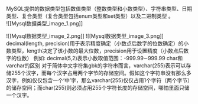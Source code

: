 MySQL提供的数据类型包括数值类型（整数类型和小数类型）、字符串类型、日期类型、复合类型（复合类型包括enum类型和set类型）以及⼆进制类型 。  
![[Mysql数据类型_image_1.png]]

![[Mysql数据类型_image_2.png]]
![[Mysql数据类型_image_3.png]]
decimal(length, precision)用于表示精度确定（小数点后数字的位数确定）的小数类型，length决定了该小数的最⼤位数，precision用于设置精度（小数点后数字的位数）
例如:
decimal(5,2)表示小数取值范围：-999.99∼999.99
char和varchar的区别
	对于简体中⽂字符集gbk的字符串⽽⾔，varchar(255)表示可以存储255个汉字，⽽每个汉字占用两个字节的存储空间。假如这个字符串没有那么多汉字，例如仅仅包含⼀个‘中’字，那么varchar(255)仅仅占用1个字符（两个字节）的储存空间；⽽char(255)则必须占用255个字符长度的存储空间，哪怕里面只储⼀个汉字。






